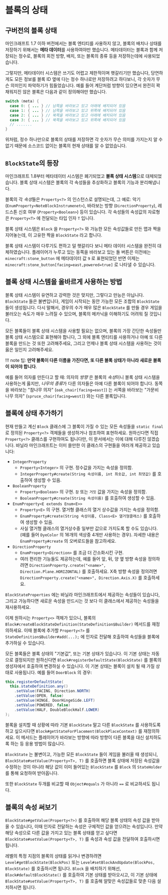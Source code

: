 블록의 상태
============

구버전의 블록 상태
---------------------------------------

마인크래프트 1.7 이하 버전에서는 블록 엔티티를 사용하지 않고, 블록의 배치나 상태를 저장하기 위해서는 **메타 데이터**를 사용하여야만 했습니다. 메타데이터는 블록과 함께 저장되는 정수로, 블록의 회전 방향, 배치, 또는 블록의 종류 등을 저장하는데에 사용되었습니다.

그렇지만, 메타데이터 시스템은 쓰기도 어렵고 제한적이며 햇갈리기만 했습니다, 당연하게도 모든 정보를 블록 ID 옆에 다는 정수 하나로만 저장하려고 하다보니, 각 숫자가 무슨 의미인지 파악하기가 힘들었습니다. 예를 들어 계단처럼 방향이 있으면서 완전히 꽉 채워지진 않은 블록은 다음과 같이 정의해야만 했습니다.

```Java
switch (meta) {
  case 0: { ... } // 남쪽을 바라보고 있고 아래에 배치되어 있음
  case 1: { ... } // 남쪽을 바라보고 있고 위쪽에 배치되어 있음
  case 2: { ... } // 북쪽을 바라보고 있고 아래에 배치되어 있음
  case 3: { ... } // 북쪽을 바라보고 있고 위쪽에 배치되어 있음
  // .......
}
```

위처럼, 정수 하나만으로 블록의 상태를 저장하면 각 숫자가 무슨 의미를 가지는지 알 수 없기 때문에 소스코드 없이는 블록의 현재 상태를 알 수 없었습니다.

`BlockState`의 등장
---------------------------------------

마인크래프트 1.8부터 메타데이터 시스템은 폐기되었고 **블록 상태 시스템**으로 대체되었습니다. 블록 상태 시스템은 블록의 각 속성들을 추상화하고 블록의 기능과 분리해냅니다.

블록의 각 *속성*들은 `Property<?>` 의 인스턴스로 설명되는데, 그 예로: 악기 (`EnumProperty<NoteBlockInstrumenet>`), 바라보는 방향 (`DirectionProperty`), 레드스톤 신호 여부 (`Property<Boolean>`) 등이 있습니다. 각 속성들의 속성값의 자료형은 `Property<T>` 에 전달되는 타입 인자 `T` 입니다.

블록 상태 시스템은 `Block` 을 `Property<?>` 와 가능한 모든 속성값들로 만든 맵과 짝을 지어놓는데, 이 고유한 짝을 `BlockState` 라고 합니다. 

블록 상태 시스템이 다루기도 편하고 덜 햇갈리다 보니 메타 데이터 시스템을 완전히 대체하였습니다. 플레이어가 누루고 있는 동쪽을 바라보고 있는 돌 버튼은 이전에는 `minecraft:stone_button` 에 메타데이터 값 `9` 로 표현되었던 반면 이제는 `minecraft:stone_button[facing=east,powered=true]` 로 나타낼 수 있습니다.

블록 상태 시스템을 올바르게 사용하는 방법
---------------------------------------

블록 상태 시스템이 유연하고 강력한 것은 맞지만, 그렇다고 만능은 아닙니다. `BlockState` 들은 불변입니다, 게임이 시작되는 동안 가능한 모든 조합의 `BlockState` 들이 생성됩니다. 다시 말해서, 경우의 수가 매우 많은 `BlockState` 를 만들 경우 게임을 불러오는 속도가 매우 느려질 수 있으며, 블록의 메카닉을 이해하기도 어려워 질 것입니다.

모든 블록들이 블록 상태 시스템을 사용할 필요는 없으며, 블록의 가장 간단한 속성들만 블록 상태 시스템으로 표현해야 합니다, 그 외에 블록 엔티티를 사용하거나 아예 또 다른 블록을 만드는 것 또한 고려해주세요, 그리고 언제나 블록 상태 시스템을 사용하는 것이 옳은 일인지 고려해주세요.

!!! note
    팁: **만약 블록이 다른 이름을 가진다면, 또 다른 블록 상태가 아니라 새로운 블록이 되어야 합니다**.

예를 들어 의자를 만든다고 할 때: 의자의 *방향* 은 블록의 *속성*이니 블록 상태 시스템을 사용하는게 옳지만, *나무의 종류*가 다른 의자들은 아예 다른 블록이 되어야 합니다.
동쪽을 바라보는 "참나무 의자" (`oak_chair[facing=east]`) 는 서쪽을 바라보는 "가문비 나무 의자" (`spruce_chair[facing=west]`) 와는 다른 블록입니다.

블록에 상태 추가하기
---------------------------------------

현재 만들고 계신 `Block` 클래스에 그 블록이 가질 수 있는 모든 속성들을 `static final` 로 정의된 `Property<?>` 객체들을 생성하거나 참조하여 표현하세요. 원하신다면 직접 `Property<?>` 클래스를 구현하여도 됩니다만, 이 문서에서는 이에 대해 다루진 않겠습니다. 바닐라 마인크래프트는 이미 쓸만한 이 클래스의 구현들을 여러개 제공하고 있습니다:

* `IntegerProperty`
    * `Property<Integer>` 의 구현. 정수값을 가지는 속성을 정의함.
    * `IntegerProperty#create(String 속성이름, int 최솟값, int 최댓값)` 를 호출하여 생성할 수 있음.
* `BooleanProperty`
    * `Property<Boolean>` 의 구현. `참` 또는 `거짓` 값을 가지는 속성을 정의함.
    * `BooleanProperty#create(String 속성이름)` 를 호출하여 생성할 수 있음.
* `EnumProperty<E extends Enum<E>>`
    * `Property<E>` 의 구현. 열거형 클래스의 열거 상수값을 가지는 속성을 정의함.
    * `EnumProperty#create(String 속성이름, Class<E> 열거형클래스)` 를 호출하여 생성할 수 있음.
    * 사실 열거형 클래스의 열거상수중 일부만 값으로 가지도록 할 수도 있습니다. (예를 들어 `DyeColor` 의 16개의 색상중 4개만 사용하는 경우). 자세한 내용은 `EnumProperty#create` 의 오버로드들을 참고하세요.
* `DirectionProperty`
    * `EnumProperty<Direction>` 를 조금 더 간소화시킨 구현.
    * 여러 편리한 기능들도 제공하는데, 예를 들어 앞, 뒤, 양 옆 방향 속성을 정의하려면 `DirectionProperty.create("<name>", Direction.Plane.HORIZONTAL)` 를 호출하세요. X축 방향 속성을 정의려면 `DirectionProperty.create("<name>", Direction.Axis.X)` 를 호출하세요.

`BlockStateProperties` 에는 바닐라 마인크래프트에서 제공하는 속성들이 있습니다, 그리고 가능하다면 새로운 속성을 만드시는 것 보다 이 클래스에서 제공하는 속성들을 재사용하세요.

이제 원하시는 `Property<>` 객체가 있으니, 블록의 `Block#createBlockStateDefinition(StateDefinition$Builder)` 메서드를 재정의하세요. 이때 블록에 추가할 `Property<?>` 를 `StateDefinition$Builder#add(...);` 에 인자로 전달해 호출하여 속성들을 블록에 추가하실 수 있습니다.

모든 블록들은 블록 상태의 "기본값", 또는 기본 상태가 있습니다. 이 기본 상태는 자동으로 결정되지만 원하신다면 `Block#registerDefaultState(BlockState)` 를 블록의 생성자에서 호출하여 변경하실 수 있습니다. 이 기본 상태는 블록이 설치 될 때 가질 상태로 사용됩니다. 예를 들어 `DoorBlock` 의 경우:

```Java
this.registerDefaultState(
  this.stateDefinition.any()
    .setValue(FACING, Direction.NORTH)
    .setValue(OPEN, false)
    .setValue(HINGE, DoorHingeSide.LEFT)
    .setValue(POWERED, false)
    .setValue(HALF, DoubleBlockHalf.LOWER)
);
```

블록을 설치할 때 상황에 따라 기본 `BlockState` 말고 다른 `BlockState` 를 사용하도록 하고 싶으시다면 `Block#getStateForPlacement(BlockPlaceContext)` 를 재정의하세요. 이 메서드는 플레이어가 바라보는 방향에 따라 방향이 다른 블록을 대신 설치하도록 하는 등 응용 방법이 많습니다.

`BlockState` 는 불변이고, 가능한 모든 `BlockState` 들이 게임을 불러올 때 생성되니, `BlockState#setValue(Property<T>, T)` 를 호출하면 블록 상태에 저장된 속성값을 수정하는 것이 아니라 해당 값이 이미 들어있는 `BlockState` 를 `Block` 의 `StateHolder` 를 통해 요청하여 받아옵니다.

또한 `BlockState` 두개를 비교할 때 `Object#equals` 가 아니라 `==` 로 비교하셔도 됩니다.

블록의 속성 써보기
---------------------

`BlockState#getValue(Property<?>)` 를 호출하여 해당 블록 상태의 속성 값을 받아올 수 있습니다, 이때 인자로 전달하는 속성은 구체적인 값을 얻으려는 속성입니다.
만약 해당 속성으로 다른 값을 가지고 있는 블록 상태를 얻고 싶다면 `BlockState#setValue(Property<T>, T)` 를 속성과 속성 값을 전달하여 호출하시면 됩니다. 

레벨의 특정 지점의 블록의 상태를 읽거나 변경하려면 `Level#getBlockState(BlockPos)` 또는 `Level#setBlockAndUpdate(BlockPos, BlockState)` 를 호출하시면 됩니다. `Block` 을 배치하기 위해선, `Block#defaultBlockState()` 를 호출하여 기본 상태를 받아오시고, 이 기본 상태에 `BlockState#setValue(Property<T>, T)` 를 호출해 알맞은 속성값들로 맞춘 다음 설치하시면 됩니다.
